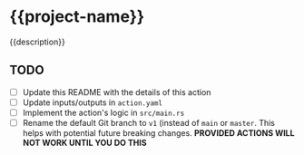 # {{project-name}}

{{description}}

## TODO

- [ ] Update this README with the details of this action
- [ ] Update inputs/outputs in `action.yaml`
- [ ] Implement the action's logic in `src/main.rs`
- [ ] Rename the default Git branch to `v1` (instead of `main` or `master`. This helps with potential future breaking changes. **PROVIDED ACTIONS WILL NOT WORK UNTIL YOU DO THIS** 
